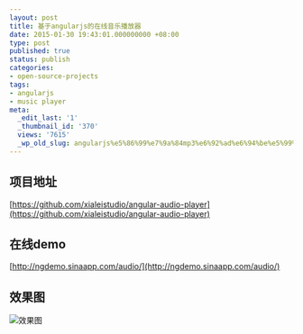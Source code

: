 ```yaml
---
layout: post
title: 基于angularjs的在线音乐播放器
date: 2015-01-30 19:43:01.000000000 +08:00
type: post
published: true
status: publish
categories:
- open-source-projects
tags:
- angularjs
- music player
meta:
  _edit_last: '1'
  _thumbnail_id: '370'
  views: '7615'
  _wp_old_slug: angularjs%e5%86%99%e7%9a%84mp3%e6%92%ad%e6%94%be%e5%99%a8
---
```


## 项目地址
[https://github.com/xialeistudio/angular-audio-player](https://github.com/xialeistudio/angular-audio-player)
## 在线demo
[http://ngdemo.sinaapp.com/audio/](http://ngdemo.sinaapp.com/audio/)
## 效果图
![效果图](https://og5r5kasb.qnssl.com/wp-content/uploads/2015/01/QQ%E6%88%AA%E5%9B%BE20150130194035.png)